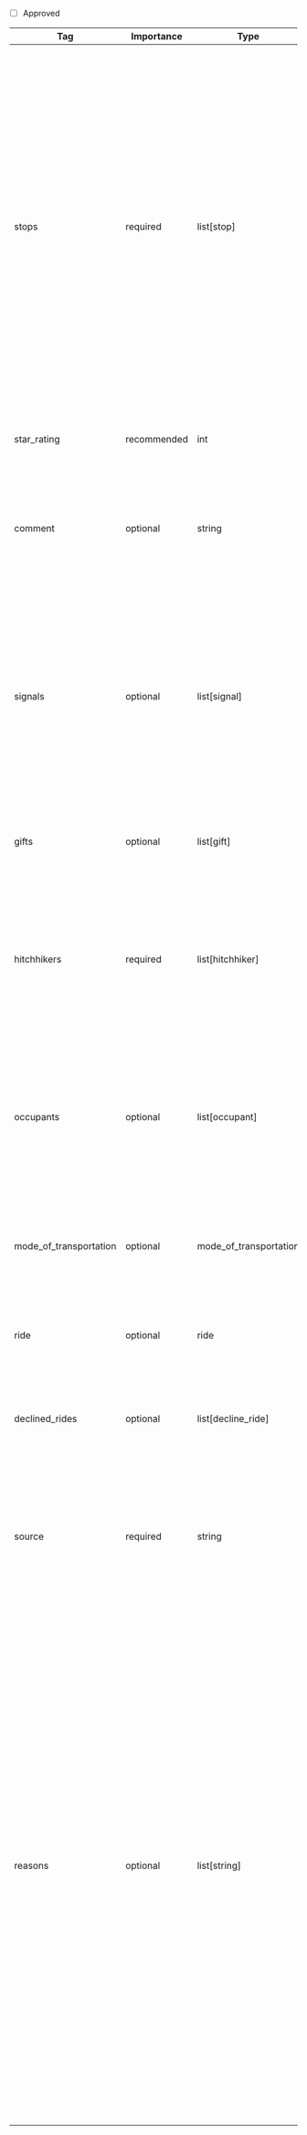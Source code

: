 - [ ] Approved


| Tag                  | Importance   | Type                | Description                                                                                                         | Enum           | Example |
|----------------------|--------------|---------------------|---------------------------------------------------------------------------------------------------------------------|----------------|---------|
| stops                | required  | list[stop]            | Space and time information to describe the ride. At least one item is required. The first item in the list marks the origin of the ride. If there is more than one item, then the last item marks the destination of the ride. For the destination no `departure_time` or `waiting_time` are allowed to be specified. If there are more than two items the items in between mark intermediate stops of the ride e.g. a break at a rest station.                                                                             |                |[{location: {latitude:52.3020268, longitude:13.0158591, is_exact: true}, arrival_time: 2025-06-05T11:05:54+02:00[Europe/Berlin], departure_time: 2025-06-05T12:05:54+02:00[Europe/Berlin], waiting_time_minutes: 60}, {location: {latitude:52.2520882, longitude:12.29463, is_exact: true}, arrival_time: 2025-06-05T13:05:54+02:00[Europe/Berlin], departure_time: 2025-06-05T13:15:54+02:00[Europe/Berlin], waiting_time_minutes: 10}, {location: {latitude:52.1257667, longitude:11.3303771, is_exact: true}, arrival_time: 2025-06-05T14:05:54+02:00[Europe/Berlin]}]
| star_rating          | recommended  | int                 | Very subjective rating of the spot where the ride started.                                                          | 1, 2, 3, 4, 5  |4           |
| comment              | optional  | string              | Any free-form comment about the starting location, destination or the entire ride. Preferrably in English language.                                 |                | A couple picked me up on their way to Southern Italy.
| signals               | optional  | list[signal]            | Information about the methods used to solicit the ride. List them in the order that they were used. If a `waiting_time` is given for the origin of the ride in `stops` then the sum of `duration` for all items here has to be smaller than or equal to this `waiting_time`.                                                                  |                |
| gifts                 | optional  | list[gift]          | Possible gift that the hitchhiker received from the passengers.                                                     |             | [{kind: food, description: "Just a bagel.", price: ["6", "EUR"]}, {kind: money, price: ["5", "EUR"]}]    
| hitchhikers          | required  | list[hitchhiker]        | Most often a description of a solo-hitchhiker but also caters for couples or groups of hitchhikers. To convey not more than the number of hitchhikers use empty `person` objects.                |                |
| occupants           | optional  | list[occupant]     | List of occupants in the vehicle not including the hitchhiker, putting specific emphasize on the driver and people who agree to pick up the hitchhiker.           |                |
| mode_of_transportation              | optional  | mode_of_transportation    | Information about the vehicle that was used for the ride. In rarer cases this could be a plane or boat as well.           |                |
| ride                 | optional  | ride                | Information about the ride of the car beyond the hitchhiker's ride.                                                 |                |
| declined_rides       | optional  | list[decline_ride]  | Information about rides that were offered to the hitchhiker but that were declined by the them.                     |                |
| source       | required  | string  | Source of this record by URL of the application. Or "private" if the records stem from an independently and individually collected source.               |                |https://hitchwiki.org
| reasons       | optional  | list[string]  | Reason for the hitchhiking ride.        | commute (it is a repeating ride to the hitchhiker's workplace or study location), vacation (the hitchhiker is travelling to a vacation location or hitchhiking itself is the essential part of the vacation), sport (the ride is part of a competitive hitchhiking race or training to become a better hitchhiker), financial (the hitchhiker cannot or does not want to pay the fare for an alternative mode of transport), social_exchange (the hitchhiker wants to have company and talk an their trip), cultural_exchange (the hitchhiker wants to get to know and learn about new cultures and languages), recreational (just for fun - hitchhiking for its own purpose), environmental (), fundraising            |[holiday, financial, cultural_exchange]
